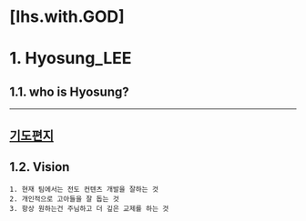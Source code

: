 [lhs.with.GOD] 
======================

# 1. Hyosung_LEE

## 1.1. who is Hyosung?

----------------------
[**기도편지**](https://sites.google.com/view/lhswithgod/home?authuser=0)
----------------------
## 1.2. Vision
	1. 현재 팀에서는 전도 컨텐츠 개발을 잘하는 것 
	2. 개인적으로 고아들을 잘 돕는 것 
	3. 항상 원하는건 주님하고 더 깊은 교제를 하는 것


